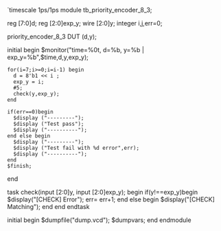`timescale 1ps/1ps
module tb_priority_encoder_8_3;
  
  reg [7:0]d;
  reg [2:0]exp_y;
  wire [2:0]y;
  integer i,j,err=0;
  
  priority_encoder_8_3 DUT (d,y);
  
  initial begin
    $monitor("time=%0t, d=%b, y=%b | exp_y=%b",$time,d,y,exp_y);
    
    for(i=7;i>=0;i=i-1) begin
      d = 8'b1 << i ;
      exp_y = i;
      #5;
      check(y,exp_y);
    end
    
    if(err==0)begin
      $display ("---------");
      $display ("Test pass");
      $display ("----------");
    end else begin
      $display ("---------");
      $display ("Test fail with %d error",err);
      $display ("----------");
    end
    $finish;
  end
  
  task check(input [2:0]y, input [2:0]exp_y);
    begin
      if(y!==exp_y)begin
        $display("[CHECK] Error");
        err= err+1;
      end else begin
        $display("[CHECK] Matching");
      end
    end
  endtask
  
  initial begin
    $dumpfile("dump.vcd");
    $dumpvars;
  end
endmodule
                
  

